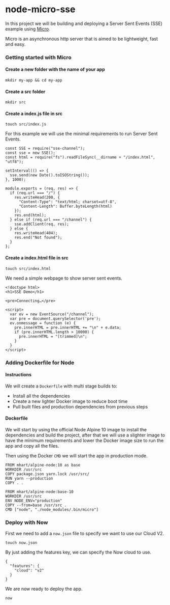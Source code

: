# node-micro-sse

In this project we will be building and deploying a Server Sent Events (SSE) example using [Micro](https://github.com/zeit/micro).

Micro is an asynchronous http server that is aimed to be lightweight, fast and easy.

### Getting started with Micro

#### Create a new folder with the name of your app

```
mkdir my-app && cd my-app
```

#### Create a src folder

```
mkdir src
```

#### Create a index.js file in src

```
touch src/index.js
```

For this example we will use the minimal requirements to run Server Sent Events.

```
const SSE = require("sse-channel");
const sse = new SSE();
const html = require("fs").readFileSync(__dirname + "/index.html", "utf8");

setInterval(() => {
  sse.send(new Date().toISOString());
}, 1000);

module.exports = (req, res) => {
  if (req.url === "/") {
    res.writeHead(200, {
      "Content-Type": "text/html; charset=utf-8",
      "Content-Length": Buffer.byteLength(html)
    });
    res.end(html);
  } else if (req.url === "/channel") {
    sse.addClient(req, res);
  } else {
    res.writeHead(404);
    res.end("Not found");
  }
};
```

#### Create a index.html file in src

```
touch src/index.html
```

We need a simple webpage to show server sent events.

```
<!doctype html>
<h1>SSE Demo</h1>

<pre>Connecting…</pre>

<script>
  var ev = new EventSource("/channel");
  var pre = document.querySelector('pre');
  ev.onmessage = function (e) {
    pre.innerHTML = pre.innerHTML += "\n" + e.data;
    if (pre.innerHTML.length > 10000) {
      pre.innerHTML = "[trimmed]\n";
    }
  }
</script>
```

### Adding Dockerfile for Node

#### Instructions

We will create a `Dockerfile` with multi stage builds to:

- Install all the dependencies
- Create a new lighter Docker image to reduce boot time
- Pull built files and production dependencies from previous steps

#### Dockerfile

We will start by using the official Node Alpine 10 image to install the dependencies and build the project, after that we will use a slighter image to have the minimum requirements and lower the Docker image size to run the app and copy all the files.

Then using the Docker `CMD` we will start the app in production mode.

```
FROM mhart/alpine-node:10 as base
WORKDIR /usr/src
COPY package.json yarn.lock /usr/src/
RUN yarn --production
COPY . .

FROM mhart/alpine-node:base-10
WORKDIR /usr/src
ENV NODE_ENV="production"
COPY --from=base /usr/src .
CMD ["node", "./node_modules/.bin/micro"]
```

### Deploy with Now

First we need to add a `now.json` file to specify we want to use our Cloud V2.

```
touch now.json
```

By just adding the features key, we can specify the Now cloud to use.

```
{
  "features": {
    "cloud": "v2"
  }
}
```

We are now ready to deploy the app.

```
now
```
